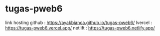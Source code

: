 # tugas-pweb6

link hosting
github : https://ayakbianca.github.io/tugas-pweb6/
lvercel : https://tugas-pweb6.vercel.app/
netlift : https://tugas-pweb6.netlify.app/
